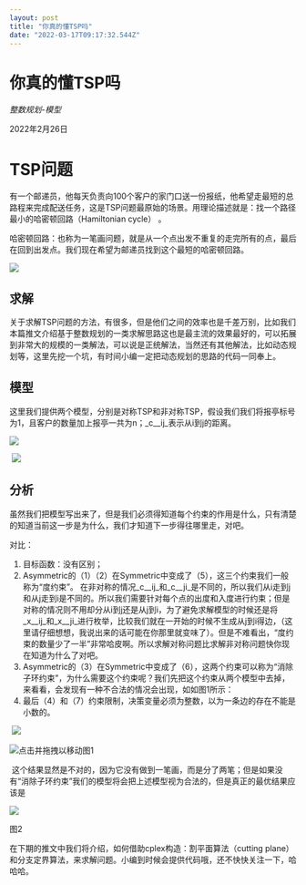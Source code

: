 ```yaml
---
layout: post
title: "你真的懂TSP吗"
date: "2022-03-17T09:17:32.544Z"
---
```

你真的懂TSP吗
========

​_整数规划-模型_

2022年2月26日

TSP问题
=====

有一个邮递员，他每天负责向100个客户的家门口送一份报纸，他希望走最短的总路程来完成配送任务，这是TSP问题最原始的场景。用理论描述就是：找一个路径最小的哈密顿回路（Hamiltonian cycle） 。

哈密顿回路：也称为一笔画问题，就是从一个点出发不重复的走完所有的点，最后在回到出发点。我们现在希望为邮递员找到这个最短的哈密顿回路。

![](https://img2022.cnblogs.com/blog/1450881/202203/1450881-20220317143404818-592650647.png)

求解
--

关于求解TSP问题的方法，有很多，但是他们之间的效率也是千差万别，比如我们本篇推文介绍基于整数规划的一类求解思路这也是最主流的效果最好的，可以拓展到非常大的规模的一类解法，可以说是正统解法，当然还有其他解法，比如动态规划等，这里先挖一个坑，有时间小编一定把动态规划的思路的代码一同奉上。

模型
--

这里我们提供两个模型，分别是对称TSP和非对称TSP，假设我们我们将报亭标号为1，且客户的数量加上报亭一共为n；_c__ij_表示从i到j的距离。

![](https://img2022.cnblogs.com/blog/1450881/202203/1450881-20220317143459675-399116727.png)

 ![](https://img2022.cnblogs.com/blog/1450881/202203/1450881-20220317143545798-918192820.png)

分析
--

虽然我们把模型写出来了，但是我们必须得知道每个约束的作用是什么，只有清楚的知道当前这一步是为什么，我们才知道下一步得往哪里走，对吧。

对比：

1.  目标函数：没有区别；
2.  Asymmetric的（1）（2）在Symmetric中变成了（5），这三个约束我们一般称为“度约束”。 在非对称的情况_c__ij_和_c__ji_是不同的，所以我们从i走到j和从j走到i是不同的。所以我们需要针对每个点的出度和入度进行约束；但是对称的情况则不用却分从i到j还是从j到i，为了避免求解模型的时候还是将_x__ij_和_x__ji_进行枚举，比较我们就在一开始的时候不生成从j到i得边，（这里请仔细想想，我说出来的话可能在你那里就变味了）。但是不难看出，“度约束的数量少了一半”非常哈皮啊。所以求解对称问题比求解非对称问题快你现在知道为什么了对吧。
3.  Asymmetric的（3）在Symmetric中变成了（6），这两个约束可以称为“消除子环约束”，为什么需要这个约束呢？我们先把这个约束从两个模型中去掉，来看看，会发现有一种不合法的情况会出现，如如图1所示：
4.  最后（4）和（7）约束限制，决策变量必须为整数，以为一条边的存在不能是小数的。

 ![](https://img2022.cnblogs.com/blog/1450881/202203/1450881-20220317143605382-686705999.png)

![](https://img2022.cnblogs.com/blog/1450881/202202/1450881-20220227101237984-1152110930.gif "点击并拖拽以移动")图1

 这个结果显然是不对的，因为它没有做到一笔画，而是分了两笔；但是如果没有“消除子环约束”我们的模型将会把上述模型视为合法的，但是真正的最优结果应该是

![](https://img2022.cnblogs.com/blog/1450881/202203/1450881-20220317143622960-715561172.png)

图2

在下期的推文中我们将介绍，如何借助cplex构造：割平面算法（cutting plane）和分支定界算法，来求解问题。小编到时候会提供代码哦，还不快快关注一下，哈哈哈。